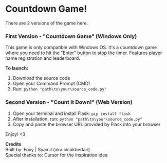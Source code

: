 # Countdown Game! 

There are 2 versions of the game here.

### First Version - "Countdown Game" (Windows Only) 

This game is only compatible with Windows OS. It's a countdown game where you need to hit the "Enter" button to stop the timer. Features player name registration and leaderboard.

**To launch:**

1. Download the source code  
2. Open your Command Prompt (CMD)  
3. Run: `python "path\to\your\source_code.py"`

### Second Version - "Count It Down!" (Web Version)

1. Open your terminal and install Flask: `pip install flask`  
2. After installation, run: `python "path\to\your\source_code.py"`  
3. Copy and paste the browser URL provided by Flask into your browser  

Enjoy! <3  

**Credits**  
Built by: Foxy | Syamil (aka cicakberlari)  
Special thanks to: Cursor for the inspiration idea

